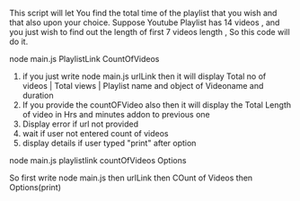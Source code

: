 This script will let You find the total time of the playlist that you wish and that also upon your choice.
Suppose Youtube Playlist has 14 videos , and you just wish to find out the length of first 7 videos length , So this code will do it.
<!-- Note -> Install puppeteer first with npm i puppeteer -->
<!-- FORMAT BELOW -->
node main.js PlaylistLink CountOfVideos 
1) if you just write node main.js urlLink then it will display Total no of videos | Total views | Playlist name and object of Videoname and duration
2) If you provide the countOFVideo also then it will display the Total Length of video in Hrs and minutes addon to previous one
3) Display error if url not provided 
4) wait if user not entered count of videos
5) display details if user typed "print" after option

<!-- Note the order-->
node main.js playlistlink countOfVideos Options

So first write node main.js then urlLink then COunt of Videos then Options(print)
